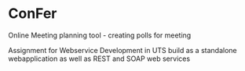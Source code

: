 # ConFer
Online Meeting planning tool - creating polls for meeting

Assignment for Webservice Development in UTS
build as a standalone webapplication as well as REST and SOAP web services
